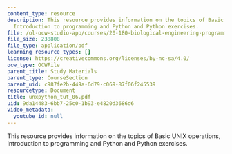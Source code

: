 ```yaml
---
content_type: resource
description: This resource provides information on the topics of Basic UNIX operations,
  Introduction to programming and Python and Python exercises.
file: /ol-ocw-studio-app/courses/20-180-biological-engineering-programming-spring-2006/9da144836bb725c01b93e4820d3686d6_unxpython_tut_06.pdf
file_size: 238808
file_type: application/pdf
learning_resource_types: []
license: https://creativecommons.org/licenses/by-nc-sa/4.0/
ocw_type: OCWFile
parent_title: Study Materials
parent_type: CourseSection
parent_uid: c987fe2b-449a-6d79-c069-87f06f245539
resourcetype: Document
title: unxpython_tut_06.pdf
uid: 9da14483-6bb7-25c0-1b93-e4820d3686d6
video_metadata:
  youtube_id: null
---
```

This resource provides information on the topics of Basic UNIX operations, Introduction to programming and Python and Python exercises.
